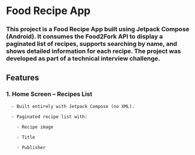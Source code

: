 # Food Recipe App
### This project is a Food Recipe App built using Jetpack Compose (Android). It consumes the Food2Fork API to display a paginated list of recipes, supports searching by name, and shows detailed information for each recipe. The project was developed as part of a technical interview challenge.

## Features
### 1. Home Screen – Recipes List
      - Built entirely with Jetpack Compose (no XML).
      
      - Paginated recipe list with:
      
        - Recipe image
        
        - Title
        
        - Publisher
